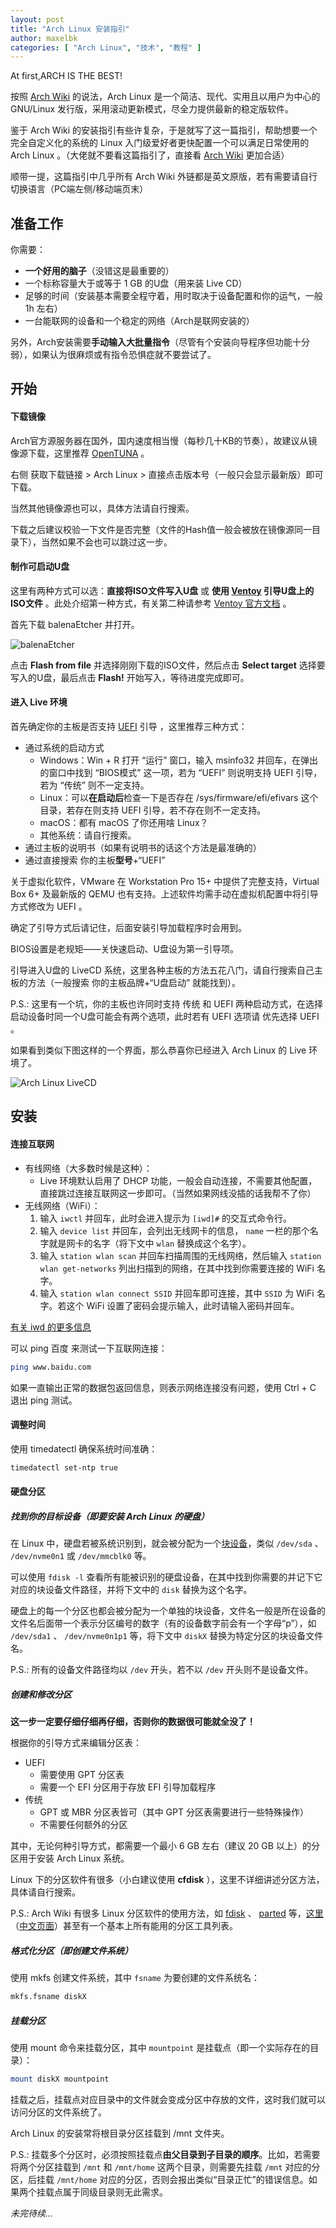 ```yaml
---
layout: post
title: "Arch Linux 安装指引"
author: maxelbk
categories: [ "Arch Linux", "技术", "教程" ]
---
```


At first,ARCH IS THE BEST!

按照 [Arch Wiki](https://wiki.archlinux.org/title/Arch_Linux) 的说法，Arch Linux 是一个简洁、现代、实用且以用户为中心的 GNU/Linux 发行版，采用滚动更新模式，尽全力提供最新的稳定版软件。

鉴于 Arch Wiki 的安装指引有些许复杂，于是就写了这一篇指引，帮助想要一个完全自定义化的系统的 Linux 入门级爱好者更快配置一个可以满足日常使用的 Arch Linux 。（大佬就不要看这篇指引了，直接看 [Arch Wiki](https://wiki.archlinux.org/title/Installation_guide) 更加合适）

顺带一提，这篇指引中几乎所有 Arch Wiki 外链都是英文原版，若有需要请自行切换语言（PC端左侧/移动端页末）

## 准备工作

你需要：

- **一个好用的脑子**（没错这是最重要的）
- 一个标称容量大于或等于 1 GB 的U盘（用来装 Live CD）
- 足够的时间（安装基本需要全程守着，用时取决于设备配置和你的运气，一般 1h 左右）
- 一台能联网的设备和一个稳定的网络（Arch是联网安装的）

另外，Arch安装需要**手动输入大批量指令**（尽管有个安装向导程序但功能十分弱），如果认为很麻烦或有指令恐惧症就不要尝试了。

## 开始

#### 下载镜像

Arch官方源服务器在国外，国内速度相当慢（每秒几十KB的节奏），故建议从镜像源下载，这里推荐 [OpenTUNA](https://opentuna.cn/) 。

右侧 获取下载链接 > Arch Linux > 直接点击版本号（一般只会显示最新版）即可下载。

当然其他镜像源也可以，具体方法请自行搜索。

下载之后建议校验一下文件是否完整（文件的Hash值一般会被放在镜像源同一目录下），当然如果不会也可以跳过这一步。

#### 制作可启动U盘

这里有两种方式可以选：**直接将ISO文件写入U盘** 或 **使用 [Ventoy](https://ventoy.net/) 引导U盘上的ISO文件** 。此处介绍第一种方式，有关第二种请参考 [Ventoy 官方文档](https://ventoy.net/doc_start.html) 。

首先下载 balenaEtcher 并打开。

![balenaEtcher](https://i.loli.net/2021/01/19/C48o7rlB3TIOfsu.png)

点击 **Flash from file** 并选择刚刚下载的ISO文件，然后点击 **Select target** 选择要写入的U盘，最后点击 **Flash!** 开始写入，等待进度完成即可。

#### 进入 Live 环境

首先确定你的主板是否支持 [UEFI](https://baike.baidu.com/item/%E7%BB%9F%E4%B8%80%E5%8F%AF%E6%89%A9%E5%B1%95%E5%9B%BA%E4%BB%B6%E6%8E%A5%E5%8F%A3) 引导 ，这里推荐三种方式：

- 通过系统的启动方式
  - Windows：Win + R 打开 “运行” 窗口，输入 msinfo32 并回车，在弹出的窗口中找到 “BIOS模式” 这一项，若为 “UEFI” 则说明支持 UEFI 引导，若为 “传统” 则不一定支持。
  - Linux：可以**在启动后**检查一下是否存在 /sys/firmware/efi/efivars 这个目录，若存在则支持 UEFI 引导，若不存在则不一定支持。
  - macOS：都有 macOS 了你还用啥 Linux？
  - 其他系统：请自行搜索。
- 通过主板的说明书（如果有说明书的话这个方法是最准确的）
- 通过直接搜索 你的主板**型号**+“UEFI”

关于虚拟化软件，VMware 在 Workstation Pro 15+ 中提供了完整支持，Virtual Box 6+ 及最新版的 QEMU 也有支持。上述软件均需手动在虚拟机配置中将引导方式修改为 UEFI 。

确定了引导方式后请记住，后面安装引导加载程序时会用到。

BIOS设置是老规矩——关快速启动、U盘设为第一引导项。

引导进入U盘的 LiveCD 系统，这里各种主板的方法五花八门，请自行搜索自己主板的方法（一般搜索 你的主板品牌+“U盘启动” 就能找到）。

P.S.: 这里有一个坑，你的主板也许同时支持 传统 和 UEFI 两种启动方式，在选择启动设备时同一个U盘可能会有两个选项，此时若有 UEFI 选项请 优先选择 UEFI 。

如果看到类似下图这样的一个界面，那么恭喜你已经进入 Arch Linux 的 Live 环境了。

![Arch Linux LiveCD](https://i.loli.net/2021/01/23/YKv7VfwnJkdhPtz.png)

## 安装

#### 连接互联网

- 有线网络（大多数时候是这种）：
  - Live 环境默认启用了 DHCP 功能，一般会自动连接，不需要其他配置，直接跳过连接互联网这一步即可。（当然如果网线没插的话我帮不了你）
- 无线网络（WiFi）：
  1. 输入 `iwctl` 并回车，此时会进入提示为 `[iwd]#` 的交互式命令行。
  2. 输入 `device list` 并回车，会列出无线网卡的信息， `name` 一栏的那个名字就是网卡的名字（将下文中 `wlan` 替换成这个名字）。
  3. 输入 `station wlan scan` 并回车扫描周围的无线网络，然后输入 `station wlan get-networks` 列出扫描到的网络，在其中找到你需要连接的 WiFi 名字。
  4. 输入 `station wlan connect SSID` 并回车即可连接，其中 `SSID` 为 WiFi 名字。若这个 WiFi 设置了密码会提示输入，此时请输入密码并回车。

[有关 iwd 的更多信息](https://wiki.archlinux.org/title/Iwd)

可以 ping 百度 来测试一下互联网连接：

```bash
ping www.baidu.com
```

如果一直输出正常的数据包返回信息，则表示网络连接没有问题，使用 Ctrl + C 退出 ping 测试。

#### 调整时间

使用 timedatectl 确保系统时间准确：

```bash
timedatectl set-ntp true
```

#### 硬盘分区

##### 找到你的目标设备（即要安装 Arch Linux 的硬盘）

在 Linux 中，硬盘若被系统识别到，就会被分配为一个[块设备](https://zh.wikipedia.org/wiki/%E8%AE%BE%E5%A4%87%E6%96%87%E4%BB%B6%E7%B3%BB%E7%BB%9F#%E5%9D%97%E8%AE%BE%E5%A4%87)，类似 `/dev/sda` 、 `/dev/nvme0n1` 或 `/dev/mmcblk0` 等。

可以使用 `fdisk -l` 查看所有能被识别的硬盘设备，在其中找到你需要的并记下它对应的块设备文件路径，并将下文中的 `disk` 替换为这个名字。

硬盘上的每一个分区也都会被分配为一个单独的块设备，文件名一般是所在设备的文件名后面带一个表示分区编号的数字（有的设备数字前会有一个字母“p”），如 `/dev/sda1` 、 `/dev/nvme0n1p1` 等，将下文中 `diskX` 替换为特定分区的块设备文件名。

P.S.: 所有的设备文件路径均以 `/dev` 开头，若不以 `/dev` 开头则不是设备文件。

##### 创建和修改分区

**这一步一定要仔细仔细再仔细，否则你的数据很可能就全没了！**

根据你的引导方式来编辑分区表：

- UEFI
  - 需要使用 GPT 分区表
  - 需要一个 EFI 分区用于存放 EFI 引导加载程序
- 传统
  - GPT 或 MBR 分区表皆可（其中 GPT 分区表需要进行一些特殊操作）
  - 不需要任何额外的分区

其中，无论何种引导方式，都需要一个最小 6 GB 左右（建议 20 GB 以上）的分区用于安装 Arch Linux 系统。

Linux 下的分区软件有很多（小白建议使用 **cfdisk** ），这里不详细讲述分区方法，具体请自行搜索。

P.S.: Arch Wiki 有很多 Linux 分区软件的使用方法，如 [fdisk](https://wiki.archlinux.org/title/Fdisk) 、 [parted](https://wiki.archlinux.org/title/Parted) 等，[这里](https://wiki.archlinux.org/title/Partitioning#Partitioning_tools)（[中文页面](https://wiki.archlinux.org/title/Partitioning_%28%E7%AE%80%E4%BD%93%E4%B8%AD%E6%96%87%29#%E5%88%86%E5%8C%BA%E5%B7%A5%E5%85%B7)）甚至有一个基本上所有能用的分区工具列表。

##### 格式化分区（即创建文件系统）

使用 mkfs 创建文件系统，其中 `fsname` 为要创建的文件系统名：

```bash
mkfs.fsname diskX
```

##### 挂载分区

使用 mount 命令来挂载分区，其中 `mountpoint` 是挂载点（即一个实际存在的目录）：

```bash
mount diskX mountpoint
```

挂载之后，挂载点对应目录中的文件就会变成分区中存放的文件，这时我们就可以访问分区的文件系统了。

Arch Linux 的安装常将根目录分区挂载到 /mnt 文件夹。

P.S.: 挂载多个分区时，必须按照挂载点**由父目录到子目录的顺序**。比如，若需要将两个分区挂载到 `/mnt` 和 `/mnt/home` 这两个目录，则需要先挂载 `/mnt` 对应的分区，后挂载 `/mnt/home` 对应的分区，否则会报出类似“目录正忙”的错误信息。如果两个挂载点属于同级目录则无此需求。

*未完待续…*
